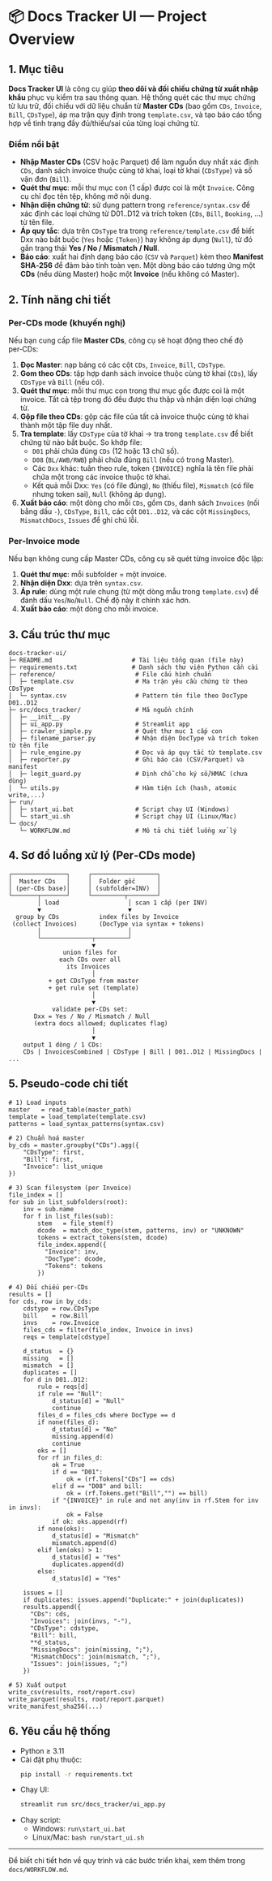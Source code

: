 # 📦 Docs Tracker UI — Project Overview

## 1. Mục tiêu
**Docs Tracker UI** là công cụ giúp **theo dõi và đối chiếu chứng từ xuất nhập khẩu** phục vụ kiểm tra sau thông quan. Hệ thống quét các thư mục chứng từ lưu trữ, đối chiếu với dữ liệu chuẩn từ **Master CDs** (bao gồm `CDs`, `Invoice`, `Bill`, `CDsType`), áp ma trận quy định trong `template.csv`, và tạo báo cáo tổng hợp về tình trạng đầy đủ/thiếu/sai của từng loại chứng từ.

### Điểm nổi bật

- **Nhập Master CDs** (CSV hoặc Parquet) để làm nguồn duy nhất xác định `CDs`, danh sách invoice thuộc cùng tờ khai, loại tờ khai (`CDsType`) và số vận đơn (`Bill`).
- **Quét thư mục**: mỗi thư mục con (1 cấp) được coi là một `Invoice`. Công cụ chỉ đọc tên tệp, không mở nội dung.
- **Nhận diện chứng từ**: sử dụng pattern trong `reference/syntax.csv` để xác định các loại chứng từ D01..D12 và trích token (`CDs`, `Bill`, `Booking`, …) từ tên file.
- **Áp quy tắc**: dựa trên `CDsType` tra trong `reference/template.csv` để biết Dxx nào bắt buộc (`Yes` hoặc `{Token}`) hay không áp dụng (`Null`), từ đó gắn trạng thái **Yes / No / Mismatch / Null**.
- **Báo cáo**: xuất hai định dạng báo cáo (`CSV` và `Parquet`) kèm theo **Manifest SHA‑256** để đảm bảo tính toàn vẹn. Một dòng báo cáo tương ứng một **CDs** (nếu dùng Master) hoặc một **Invoice** (nếu không có Master).

## 2. Tính năng chi tiết

### Per‑CDs mode (khuyến nghị)
Nếu bạn cung cấp file **Master CDs**, công cụ sẽ hoạt động theo chế độ per‑CDs:

1. **Đọc Master**: nạp bảng có các cột `CDs`, `Invoice`, `Bill`, `CDsType`.
2. **Gom theo CDs**: tập hợp danh sách invoice thuộc cùng tờ khai (`CDs`), lấy `CDsType` và `Bill` (nếu có).
3. **Quét thư mục**: mỗi thư mục con trong thư mục gốc được coi là một invoice. Tất cả tệp trong đó đều được thu thập và nhận diện loại chứng từ.
4. **Gộp file theo CDs**: gộp các file của tất cả invoice thuộc cùng tờ khai thành một tập file duy nhất.
5. **Tra template**: lấy `CDsType` của tờ khai → tra trong `template.csv` để biết chứng từ nào bắt buộc. So khớp file:
   - `D01` phải chứa đúng `CDs` (12 hoặc 13 chữ số).
   - `D08` (`BL/AWB/RWB`) phải chứa đúng `Bill` (nếu có trong Master).
   - Các `Dxx` khác: tuân theo rule, token `{INVOICE}` nghĩa là tên file phải chứa một trong các invoice thuộc tờ khai.
   - Kết quả mỗi Dxx: `Yes` (có file đúng), `No` (thiếu file), `Mismatch` (có file nhưng token sai), `Null` (không áp dụng).
6. **Xuất báo cáo**: một dòng cho mỗi `CDs`, gồm `CDs`, danh sách `Invoices` (nối bằng dấu `-`), `CDsType`, `Bill`, các cột `D01..D12`, và các cột `MissingDocs`, `MismatchDocs`, `Issues` để ghi chú lỗi.

### Per‑Invoice mode
Nếu bạn không cung cấp Master CDs, công cụ sẽ quét từng invoice độc lập:

1. **Quét thư mục**: mỗi subfolder = một invoice.
2. **Nhận diện Dxx**: dựa trên `syntax.csv`.
3. **Áp rule**: dùng một rule chung (từ một dòng mẫu trong `template.csv`) để đánh dấu `Yes`/`No`/`Null`. Chế độ này ít chính xác hơn.
4. **Xuất báo cáo**: một dòng cho mỗi invoice.

## 3. Cấu trúc thư mục

```
docs-tracker-ui/
├─ README.md                      # Tài liệu tổng quan (file này)
├─ requirements.txt               # Danh sách thư viện Python cần cài
├─ reference/                      # File cấu hình chuẩn
│  ├─ template.csv                 # Ma trận yêu cầu chứng từ theo CDsType
│  └─ syntax.csv                   # Pattern tên file theo DocType D01..D12
├─ src/docs_tracker/               # Mã nguồn chính
│  ├─ __init__.py
│  ├─ ui_app.py                    # Streamlit app
│  ├─ crawler_simple.py            # Quét thư mục 1 cấp con
│  ├─ filename_parser.py           # Nhận diện DocType và trích token từ tên file
│  ├─ rule_engine.py               # Đọc và áp quy tắc từ template.csv
│  ├─ reporter.py                  # Ghi báo cáo (CSV/Parquet) và manifest
│  ├─ legit_guard.py               # Định chỗ cho ký số/HMAC (chưa dùng)
│  └─ utils.py                     # Hàm tiện ích (hash, atomic write,...)
├─ run/
│  ├─ start_ui.bat                 # Script chạy UI (Windows)
│  └─ start_ui.sh                  # Script chạy UI (Linux/Mac)
└─ docs/
   └─ WORKFLOW.md                  # Mô tả chi tiết luồng xử lý
```

## 4. Sơ đồ luồng xử lý (Per‑CDs mode)

```
┌───────────────┐     ┌──────────────────┐
│  Master CDs   │     │  Folder gốc      │
│ (per-CDs base)│     │ (subfolder=INV)  │
└───────┬───────┘     └─────────┬────────┘
        │ load                   │ scan 1 cấp (per INV)
        ▼                        ▼
  group by CDs           index files by Invoice
 (collect Invoices)      (DocType via syntax + tokens)
        │                        │
        └──────────────┬─────────┘
                       ▼
               union files for
              each CDs over all
                its Invoices
                       │
           + get CDsType from master
           + get rule set (template)
                       │
                       ▼
            validate per-CDs set:
       Dxx = Yes / No / Mismatch / Null
       (extra docs allowed; duplicates flag)
                       │
                       ▼
    output 1 dòng / 1 CDs:
    CDs | InvoicesCombined | CDsType | Bill | D01..D12 | MissingDocs | ...
```

## 5. Pseudo‑code chi tiết

```pseudo
# 1) Load inputs
master   = read_table(master_path)
template = load_template(template.csv)
patterns = load_syntax_patterns(syntax.csv)

# 2) Chuẩn hoá master
by_cds = master.groupby("CDs").agg({
    "CDsType": first,
    "Bill": first,
    "Invoice": list_unique
})

# 3) Scan filesystem (per Invoice)
file_index = []
for sub in list_subfolders(root):
    inv = sub.name
    for f in list_files(sub):
        stem   = file_stem(f)
        dcode  = match_doc_type(stem, patterns, inv) or "UNKNOWN"
        tokens = extract_tokens(stem, dcode)
        file_index.append({
          "Invoice": inv,
          "DocType": dcode,
          "Tokens": tokens
        })

# 4) Đối chiếu per‑CDs
results = []
for cds, row in by_cds:
    cdstype = row.CDsType
    bill    = row.Bill
    invs    = row.Invoice
    files_cds = filter(file_index, Invoice in invs)
    reqs = template[cdstype]

    d_status  = {}
    missing   = []
    mismatch  = []
    duplicates = []
    for d in D01..D12:
        rule = reqs[d]
        if rule == "Null":
            d_status[d] = "Null"
            continue
        files_d = files_cds where DocType == d
        if none(files_d):
            d_status[d] = "No"
            missing.append(d)
            continue
        oks = []
        for rf in files_d:
            ok = True
            if d == "D01":
                ok = (rf.Tokens["CDs"] == cds)
            elif d == "D08" and bill:
                ok = (rf.Tokens.get("Bill","") == bill)
            if "{INVOICE}" in rule and not any(inv in rf.Stem for inv in invs):
                ok = False
            if ok: oks.append(rf)
        if none(oks):
            d_status[d] = "Mismatch"
            mismatch.append(d)
        elif len(oks) > 1:
            d_status[d] = "Yes"
            duplicates.append(d)
        else:
            d_status[d] = "Yes"

    issues = []
    if duplicates: issues.append("Duplicate:" + join(duplicates))
    results.append({
      "CDs": cds,
      "Invoices": join(invs, "-"),
      "CDsType": cdstype,
      "Bill": bill,
      **d_status,
      "MissingDocs": join(missing, ";"),
      "MismatchDocs": join(mismatch, ";"),
      "Issues": join(issues, ";")
    })

# 5) Xuất output
write_csv(results, root/report.csv)
write_parquet(results, root/report.parquet)
write_manifest_sha256(...)
```

## 6. Yêu cầu hệ thống
- Python ≥ 3.11
- Cài đặt phụ thuộc:
  ```bash
  pip install -r requirements.txt
  ```
- Chạy UI:
  ```bash
  streamlit run src/docs_tracker/ui_app.py
  ```
- Chạy script:
  - Windows: `run\start_ui.bat`
  - Linux/Mac: `bash run/start_ui.sh`

---
Để biết chi tiết hơn về quy trình và các bước triển khai, xem thêm trong `docs/WORKFLOW.md`.
